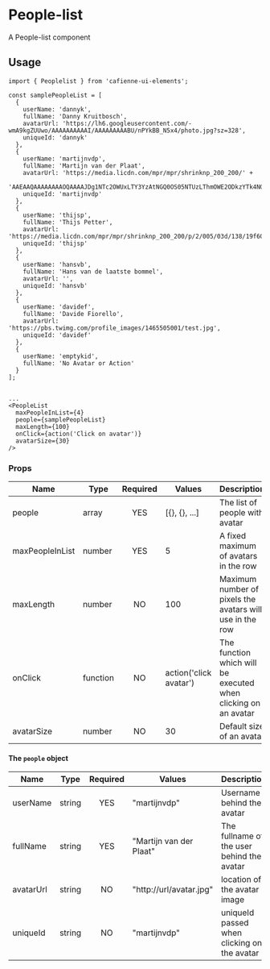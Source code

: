 # People-list

A People-list component

## Usage

```
import { Peoplelist } from 'cafienne-ui-elements';

const samplePeopleList = [
  {
    userName: 'dannyk',
    fullName: 'Danny Kruitbosch',
    avatarUrl: 'https://lh6.googleusercontent.com/-wmA9kgZUUwo/AAAAAAAAAAI/AAAAAAAAABU/nPYkBB_N5x4/photo.jpg?sz=328',
    uniqueId: 'dannyk'
  },
  {
    userName: 'martijnvdp',
    fullName: 'Martijn van der Plaat',
    avatarUrl: 'https://media.licdn.com/mpr/mpr/shrinknp_200_200/' +
    'AAEAAQAAAAAAAAOQAAAAJDg1NTc2OWUxLTY3YzAtNGQ0OS05NTUzLThmOWE2ODkzYTk4NQ.jpg',
    uniqueId: 'martijnvdp'
  },
  {
    userName: 'thijsp',
    fullName: 'Thijs Petter',
    avatarUrl: 'https://media.licdn.com/mpr/mpr/shrinknp_200_200/p/2/005/03d/138/19f60a2.jpg',
    uniqueId: 'thijsp'
  },
  {
    userName: 'hansvb',
    fullName: 'Hans van de laatste bommel',
    avatarUrl: '',
    uniqueId: 'hansvb'
  },
  {
    userName: 'davidef',
    fullName: 'Davide Fiorello',
    avatarUrl: 'https://pbs.twimg.com/profile_images/1465505001/test.jpg',
    uniqueId: 'davidef'
  },
  {
    userName: 'emptykid',
    fullName: 'No Avatar or Action'
  }
];


...
<PeopleList
  maxPeopleInList={4}
  people={samplePeopleList}
  maxLength={100}
  onClick={action('Click on avatar')}
  avatarSize={30}
/>
```

### Props

| Name          | Type      | Required | Values        | Description |
|---------------|-----------|:--------:|---------------|-------------|
|people          |array<Item>|YES       |[{}, {}, ...]| The list of people with avatar
|maxPeopleInList      |number     | YES   | 5 | A fixed maximum of avatars in the row
|maxLength| number| NO| 100| Maximum number of pixels the avatars will use in the row
|onClick | function| NO| action('click avatar')| The function which will be executed when clicking on an avatar
|avatarSize | number| NO| 30| Default size of an avatar

#### The `people` object
| Name          | Type      | Required | Values        | Description |
|---------------|-----------|:--------:|---------------|-------------|
|userName          |string     |YES       |"martijnvdp" |Username behind the avatar
|fullName            |string     | YES   |"Martijn van der Plaat" |The fullname of the user behind the avatar
|avatarUrl | string| NO | "http://url/avatar.jpg" | location of the avatar image
|uniqueId | string| NO | "martijnvdp" | uniqueId passed when clicking on the avatar
